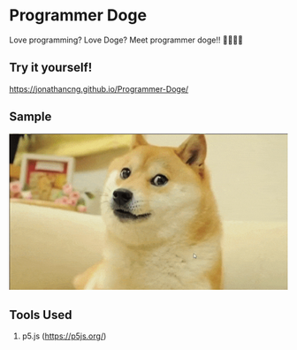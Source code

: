 # Programmer Doge

Love programming? Love Doge? Meet programmer doge!! 👨‍💻🐶🧠

## Try it yourself!

https://jonathancng.github.io/Programmer-Doge/

## Sample

<img src="doge-sample.gif"/>

## Tools Used

1. p5.js (https://p5js.org/)
